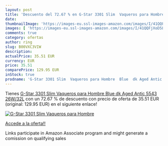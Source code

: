 ```yaml
---
layout: post
title: 'Descuento del 72.67 % en G-Star 3301 Slim  Vaqueros para Hombre  '
date: 
thumbnailImage: 'https://images-eu.ssl-images-amazon.com/images/I/41QQFjXoD5L._SL200_.jpg'
images: [ 'https://images-eu.ssl-images-amazon.com/images/I/41QQFjXoD5L._SL200_.jpg' ]
comments: true
category: ofertas
author: ring
slug: B00VXC3VIW
description:
actualPrice: 35.51 EUR
currency: EUR
price: 35.51
comparePrice: 129.95 EUR
inStock: true
prodname: 'G-Star 3301 Slim  Vaqueros para Hombre  Blue  dk Aged Antic 5543  26W/32L'
---
```


Tienes [G-Star 3301 Slim  Vaqueros para Hombre  Blue  dk Aged Antic 5543  26W/32L](https://www.amazon.es/dp/B00VXC3VIW/?tag=tolees-21) con un 72.67 % de descuento con precio de oferta de 35.51 EUR (original: 129.95 EUR) en el siguiente enlace!

[![G-Star 3301 Slim  Vaqueros para Hombre  ](https://images-eu.ssl-images-amazon.com/images/I/41QQFjXoD5L._SL200_.jpg)](https://www.amazon.es/dp/B00VXC3VIW/?tag=tolees-21)

[Accede a la oferta!!](https://www.amazon.es/dp/B00VXC3VIW/?tag=tolees-21)

Links participate in Amazon Associate program and might generate a comission on qualifying sales


